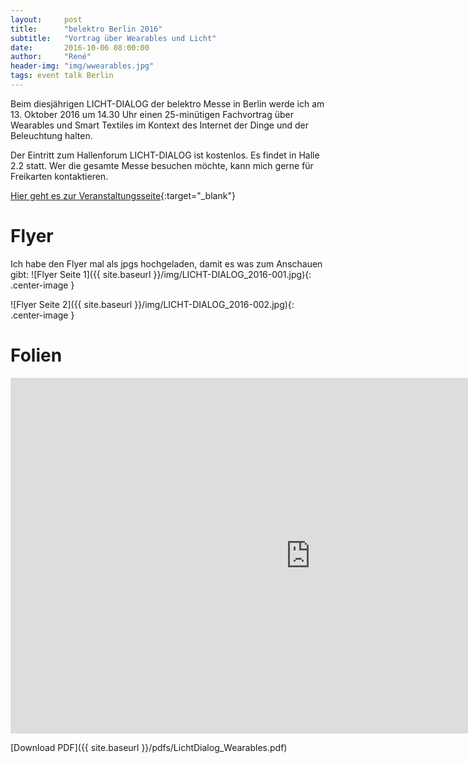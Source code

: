 ```yaml
---
layout:     post
title:      "belektro Berlin 2016"
subtitle:   "Vortrag über Wearables und Licht"
date:       2016-10-06 08:00:00
author:     "René"
header-img: "img/wwearables.jpg"
tags: event talk Berlin
---
```


Beim diesjährigen LICHT-DIALOG der belektro Messe in Berlin werde ich am 13. Oktober 2016 um 14.30 Uhr einen 25-minütigen Fachvortrag über Wearables und Smart Textiles im Kontext des Internet der Dinge und der Beleuchtung halten.

Der Eintritt zum Hallenforum LICHT-DIALOG ist kostenlos. Es findet in Halle 2.2 statt.
Wer die gesamte Messe besuchen möchte, kann mich gerne für Freikarten kontaktieren.


[Hier geht es zur Veranstaltungsseite](http://www.belektro.de/DieMesse/Rahmenprogramm/LICHT-DIALOG/index.jsp#tabnavigation-tab3){:target="_blank"}

# Flyer
Ich habe den Flyer mal als jpgs hochgeladen, damit es was zum Anschauen gibt:
![Flyer Seite 1]({{ site.baseurl }}/img/LICHT-DIALOG_2016-001.jpg){: .center-image }

![Flyer Seite 2]({{ site.baseurl }}/img/LICHT-DIALOG_2016-002.jpg){: .center-image }

# Folien

<iframe src="https://docs.google.com/presentation/d/1HcY_eiE7sMjMOqY1OM2XQpj0mKj6sIgW4OrhFmVX45I/embed?start=false&loop=false&delayms=3000" frameborder="0" width="960" height="569" allowfullscreen="true" mozallowfullscreen="true" webkitallowfullscreen="true"></iframe>

[Download PDF]({{ site.baseurl }}/pdfs/LichtDialog_Wearables.pdf)
